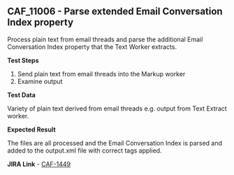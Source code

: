 ## CAF_11006 - Parse extended Email Conversation Index property ##

Process plain text from email threads and parse the additional Email Conversation Index property that the Text Worker extracts.

**Test Steps**

1. Send plain text from email threads into the Markup worker
2. Examine output

**Test Data**

Variety of plain text derived from email threads e.g. output from Text Extract worker.

**Expected Result**

The files are all processed and the Email Conversation Index is parsed and added to the output.xml file with correct tags applied.

**JIRA Link** - [CAF-1449](https://jira.autonomy.com/browse/CAF-1449)

